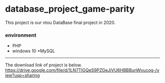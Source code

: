 # database_project_game-parity
This project is our ntou DataBase final project  in 2020.  

### environment
* PHP
* windows 10
*MySQL
---  
The download link of project is below.  
https://drive.google.com/file/d/1LN7TlGQeS9PZGeJiVU6HBBBunWvucog-/view?usp=sharing
